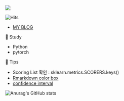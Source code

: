 <img src="https://capsule-render.vercel.app/api?type=wave&color=auto&height=200&section=header&text=Hi%20there!&fontSize=90"/>  
 
![Hits](https://hits.seeyoufarm.com/api/count/incr/badge.svg?url=https%3A%2F%2Fgithub.com%2Fpinkocto&count_bg=%23DF00AA&title_bg=%23555555&icon=github.svg&icon_color=%23E7E7E7&title=hits&edge_flat=false)
      
- [MY BLOG](https://pinkocto.github.io/noteda/)      
          
🌻 Study <br>                       
- Python     
- pytorch    

🔅 Tips <br>  
- Scoring List 확인 : sklearn.metrics.SCORERS.keys()   
- [Rmarkdown color box](https://stackoverflow.com/questions/25654845/how-can-i-create-a-text-box-for-a-note-in-markdown) <br>      
- [confidence interval](https://rfriend.tistory.com/114)  

![Anurag's GitHub stats](https://github-readme-stats.vercel.app/api?username=pinkocto&show_icons=true&theme=radical)      
 
  
